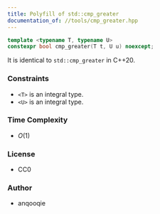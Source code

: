 ```yaml
---
title: Polyfill of std::cmp_greater
documentation_of: //tools/cmp_greater.hpp
---
```


```cpp
template <typename T, typename U>
constexpr bool cmp_greater(T t, U u) noexcept;
```

It is identical to `std::cmp_greater` in C++20.

### Constraints
- `<T>` is an integral type.
- `<U>` is an integral type.

### Time Complexity
- $O(1)$

### License
- CC0

### Author
- anqooqie
